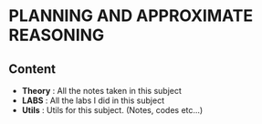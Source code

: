# PLANNING AND APPROXIMATE REASONING

## Content

* **Theory** : All the notes taken in this subject
* **LABS**  : All the labs I did in this subject
* **Utils** : Utils for this subject. (Notes, codes etc...)


